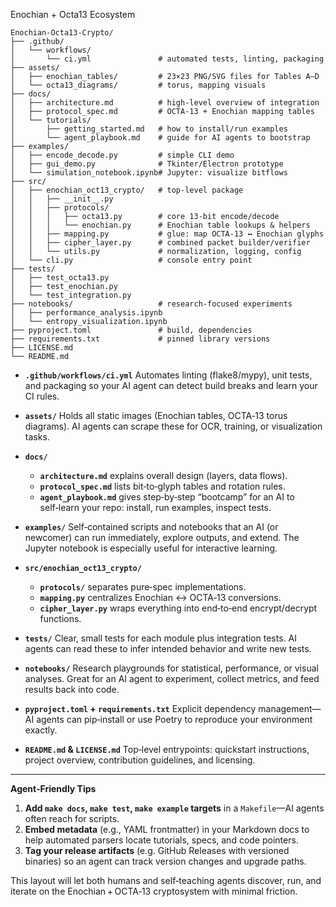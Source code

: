 Enochian + Octa13 Ecosystem
```
Enochian‑Octa13‑Crypto/
├── .github/
│   └── workflows/
│       └── ci.yml               # automated tests, linting, packaging
├── assets/
│   ├── enochian_tables/         # 23×23 PNG/SVG files for Tables A–D
│   └── octa13_diagrams/         # torus, mapping visuals
├── docs/
│   ├── architecture.md          # high‑level overview of integration
│   ├── protocol_spec.md         # OCTA‑13 + Enochian mapping tables
│   └── tutorials/
│       ├── getting_started.md   # how to install/run examples
│       └── agent_playbook.md    # guide for AI agents to bootstrap
├── examples/
│   ├── encode_decode.py         # simple CLI demo
│   ├── gui_demo.py              # Tkinter/Electron prototype
│   └── simulation_notebook.ipynb# Jupyter: visualize bitflows
├── src/
│   ├── enochian_oct13_crypto/   # top‑level package
│   │   ├── __init__.py
│   │   ├── protocols/
│   │   │   ├── octa13.py        # core 13‑bit encode/decode
│   │   │   └── enochian.py      # Enochian table lookups & helpers
│   │   ├── mapping.py           # glue: map OCTA‑13 ↔ Enochian glyphs
│   │   ├── cipher_layer.py      # combined packet builder/verifier
│   │   └── utils.py             # normalization, logging, config
│   └── cli.py                   # console entry point
├── tests/
│   ├── test_octa13.py
│   ├── test_enochian.py
│   └── test_integration.py
├── notebooks/                   # research‑focused experiments
│   ├── performance_analysis.ipynb
│   └── entropy_visualization.ipynb
├── pyproject.toml               # build, dependencies
├── requirements.txt             # pinned library versions
├── LICENSE.md
└── README.md
```
* **`.github/workflows/ci.yml`**
  Automates linting (flake8/mypy), unit tests, and packaging so your AI agent can detect build breaks and learn your CI rules.

* **`assets/`**
  Holds all static images (Enochian tables, OCTA‑13 torus diagrams). AI agents can scrape these for OCR, training, or visualization tasks.

* **`docs/`**

  * **`architecture.md`** explains overall design (layers, data flows).
  * **`protocol_spec.md`** lists bit‑to‑glyph tables and rotation rules.
  * **`agent_playbook.md`** gives step‑by‑step “bootcamp” for an AI to self‑learn your repo: install, run examples, inspect tests.

* **`examples/`**
  Self‑contained scripts and notebooks that an AI (or newcomer) can run immediately, explore outputs, and extend.  The Jupyter notebook is especially useful for interactive learning.

* **`src/enochian_oct13_crypto/`**

  * **`protocols/`** separates pure‑spec implementations.
  * **`mapping.py`** centralizes Enochian ↔ OCTA‑13 conversions.
  * **`cipher_layer.py`** wraps everything into end‑to‑end encrypt/decrypt functions.

* **`tests/`**
  Clear, small tests for each module plus integration tests. AI agents can read these to infer intended behavior and write new tests.

* **`notebooks/`**
  Research playgrounds for statistical, performance, or visual analyses. Great for an AI agent to experiment, collect metrics, and feed results back into code.

* **`pyproject.toml` + `requirements.txt`**
  Explicit dependency management—AI agents can pip‑install or use Poetry to reproduce your environment exactly.

* **`README.md` & `LICENSE.md`**
  Top‑level entrypoints: quickstart instructions, project overview, contribution guidelines, and licensing.

---

**Agent‑Friendly Tips**

1. **Add `make docs`, `make test`, `make example` targets** in a `Makefile`—AI agents often reach for scripts.
2. **Embed metadata** (e.g., YAML frontmatter) in your Markdown docs to help automated parsers locate tutorials, specs, and code pointers.
3. **Tag your release artifacts** (e.g. GitHub Releases with versioned binaries) so an agent can track version changes and upgrade paths.

This layout will let both humans and self‑teaching agents discover, run, and iterate on the Enochian + OCTA‑13 cryptosystem with minimal friction.
